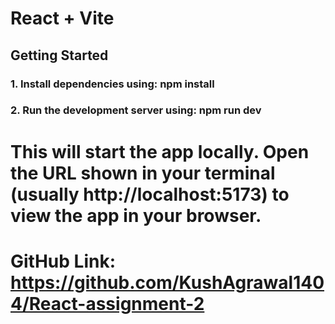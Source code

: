 # React + Vite

## Getting Started

### 1. Install dependencies using: npm install
### 2. Run the development server using: npm run dev

# This will start the app locally. Open the URL shown in your terminal (usually http://localhost:5173) to view the app in your browser.

# GitHub Link: https://github.com/KushAgrawal1404/React-assignment-2